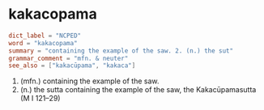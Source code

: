 # kakacopama

``` toml
dict_label = "NCPED"
word = "kakacopama"
summary = "containing the example of the saw. 2. (n.) the sut"
grammar_comment = "mfn. & neuter"
see_also = ["kakacūpama", "kakaca"]
```

1. (mfn.) containing the example of the saw.
2. (n.) the sutta containing the example of the saw, the Kakacūpamasutta (M I 121–29)

